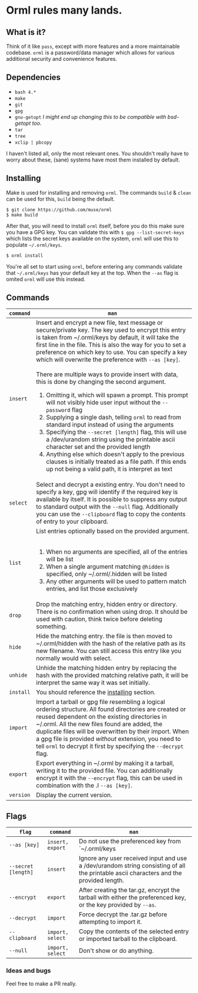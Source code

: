# Orml rules many lands.
## What is it?
Think of it like `pass`, except with more features and a more maintainable
codebase. `orml` is a password/data manager which allows for
various additional security and convenience features.

## Dependencies
* `bash 4.*`
* `make`
* `git`
* `gpg`
* `gnu-getopt` *I might end up changing this to be compatible with bsd-getopt too.*
* `tar`
* `tree`
* `xclip | pbcopy`

I haven't listed all, only the most relevant ones. You shouldn't really have to
worry about these, (sane) systems have most them installed by default.

## Installing
Make is used for installing and removing `orml`. The commands `build` & `clean`
can be used for this, `build` being the default.
```
$ git clone https://github.com/muse/orml
$ make build
```

After that, you will need to install `orml` itself, before you do this make sure
you have a GPG key. You can validate this with `$ gpg --list-secret-keys` which
lists the secret keys available on the system, `orml` will use this to populate
`~/.orml/keys`.

```
$ orml install
```

You're all set to start using `orml`, before entering any commands validate that
`~/.orml/keys` has your default key at the top. When the `--as` flag is omited
`orml` will use this instead.

## Commands
`command` | `man`
----------|------
`insert`  | Insert and encrypt a new file, text message or secure/private key. The key used to encrypt this entry is taken from ~/.orml/keys by default, it will take the first line in the file. This is also the way for you to set a preference on which key to use. You can specify a key which will overwrite the preference with `--as [key]`.  <br /><br /> There are multiple ways to provide insert with data, this is done by changing the second argument.  <br /> <ol> <li>Omitting it, which will spawn a prompt. This prompt will not visibly hide user input without the `--password` flag</li> <li>Supplying a single dash, telling `orml` to read from standard input instead of using the arguments</li><li>Specifying the `--secret [length]` flag, this will use a /dev/urandom string using the printable ascii character set and the provided length</li><li>Anything else which doesn't apply to the previous clauses is initially treated as a file path. If this ends up not being a valid path, it is interpret as text</li></ol>
`select`  | Select and decrypt a existing entry. You don't need to specify a key, gpg will identify if the required key is available by itself. It is possible to suppress any output to standard output with the `--null` flag. Additionally you can use the `--clipboard` flag to copy the contents of entry to your clipboard.
`list`    | List entries optionally based on the provided argument.<br /><br /><ol><li>When no arguments are specified, all of the entries will be list</li><li>When a single argument matching `@hidden` is specified, only ~/.orml/.hidden will be listed</li><li>Any other arguments will be used to pattern match entries, and list those exclusively</li></ol>
`drop`    | Drop the matching entry, hidden entry or directory. There is no confirmation when using drop. It should be used with caution, think twice before deleting something.
`hide`    | Hide the matching entry. the file is then moved to ~/.orml/hidden with the hash of the relative path as its new filename. You can still access this entry like you normally would with select.
`unhide`  | Unhide the matching hidden entry by replacing the hash with the provided matching relative path, it will be interpret the same way it was set initially.
`install` | You should reference the [installing](/README.md#installing) section.
`import`  | Import a tarball or gpg file resembling a logical ordering structure. All found directories are created or reused dependent on the existing directories in ~/.orml.  All the new files found are added, the duplicate files will be overwritten by their import. When a gpg file is provided *without* extension, you need to tell `orml` to decrypt it first by specifying the `--decrypt` flag.
`export`  | Export everything in ~/.orml by making it a tarball, writing it to the provided file. You can additionally encrypt it with the `--encrypt` flag, this can be used in combination with the .I `--as [key]`.
`version` | Display the current version.

## Flags
`flag`              | `command`        |`man`
--------------------|------------------|-----
`--as [key]`        | `insert, export` | Do not use the preferenced key from `~/.orml/keys | head -1`. Instead use the provided key, regardless of its existence in the `~/.orml/keys` file. This flag only applies to export when the `--encrypt` flag is also set.
`--secret [length]` | `insert`         | Ignore any user received input and use a /dev/urandom string consisting of all the printable ascii characters and the provided length.
`--encrypt`         | `export`         | After creating the tar.gz, encrypt the tarball with either the preferenced key, or the key provided by `--as`.
`--decrypt`         | `import`         | Force decrypt the .tar.gz before attempting to import it.
`--clipboard`       | `import, select` | Copy the contents of the selected entry or imported tarball to the clipboard.
`--null`            | `import, select` | Don't show or do anything.

### Ideas and bugs
Feel free to make a PR really.
